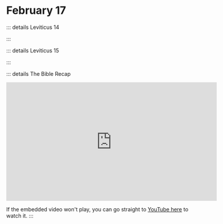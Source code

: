 # February 17

::: details Leviticus 14
<!--@include: @/bible/translations/bsb/03_lev/014.md-->
:::

::: details Leviticus 15
<!--@include: @/bible/translations/bsb/03_lev/015.md-->
:::

::: details The Bible Recap
<iframe width="560" height="315" src="https://www.youtube.com/embed/mXvp8tEOYDc?si=VPCi7rahzWgmGJad" title="YouTube video player" frameborder="0" allow="accelerometer; autoplay; clipboard-write; encrypted-media; gyroscope; picture-in-picture; web-share" referrerpolicy="strict-origin-when-cross-origin" allowfullscreen></iframe>

If the embedded video won't play, you can go straight to [YouTube here](https://youtu.be/mXvp8tEOYDc?si=VPCi7rahzWgmGJad) to watch it.
:::